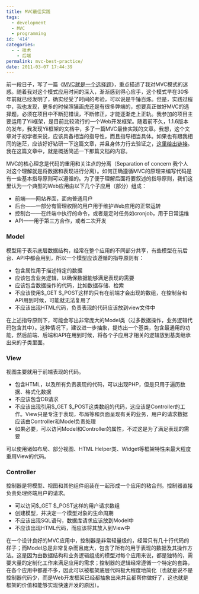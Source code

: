 ```yaml
---
title: MVC最佳实践
tags:
  - development
  - MVC
  - programming
id: '414'
categories:
  - - 技术
    - 后端
permalink: mvc-best-practice/
date: 2011-03-07 17:44:39
---
```


前一段日子，写了一篇《[MVC就是一个选择题](http://blog.charlestang.org/mvc-chose-where-to-put-your-code.htm)》，重点描述了我对MVC模式的迷惑。随着我对这个模式应用时间的深入，渐渐感到得心应手，这个模式早在30多年前就已经发明了，确实经受了时间的考验，可以说是千锤百炼。但是，实践过程中，我也发现，更多的时候照猫画虎还是有很多弊端的，想要真正做好MVC的选择题，必须在项目中不断犯错误，不断修正，才能逐渐走上正轨。我参加的项目主要运用了Yii框架，是目前比较流行的一个Web开发框架。随着前不久，1.1.6版本的发布，我发现Yii框架的文档中，多了一篇MVC最佳实践的文章。我想，这个文章对于初学者来说，应该具备相当的指导性，而且指导相当具体。如果也有跟我相同的迷茫，应该好好钻研一下这篇文章，并且身体力行去验证之，[这里给出链接](http://www.yiiframework.com/doc/guide/1.1/en/basics.best-practices)。我在这篇文章中，就是概括简述一下那篇文档的内容。
<!-- more -->
MVC的核心理念是代码的重用和关注点的分离（Separation of concern 我个人对这个理解就是将数据和表现进行分离）。如何正确遵循MVC的原理来编写代码是有一些基本指导原则可以遵循的。为了便于理解后面将要叙述的指导原则，我们这里认为一个典型的Web应用由以下几个子应用（部分）组成：

*   前端——网站界面，面向普通用户
*   后台——一部分有管理权限的用户用于维护Web应用的正常运转
*   控制台——在终端中执行的命令，或者是定时任务如cronjob，用于日常运维
*   API——用于第三方合作，或者二次开发

### Model

模型用于表示底层数据结构，经常在整个应用的不同部分共享，有些模型在前后台、API中都会用到，所以一个模型应该遵循的指导原则有：

*   包含属性用于描述特定的数据
*   应该包含业务逻辑，以确保数据能够满足表现的需要
*   应该包含数据操作的代码，比如数据存储、检索
*   不应该使用$_GET $_POST这样的只有在前端才会出现的数组，在控制台和API用到时候，可能就无法复用了
*   不应该出现HTML代码，负责表现的代码应该放到view文件中

在上述指导原则下，可能会写出非常庞大的Model类（过多数据操作，业务逻辑代码包含其中）。这种情况下，建议进一步抽象，提炼出一个基类，包含最通用的功能，然后前端、后端和API在用到时候，将各个子应用才相关的逻辑放到基类继承出来的子类里面。

### View

视图主要就用于前端表现的代码。

*   包含HTML，以及所有负责表现的代码，可以出现PHP，但是只用于遍历数据、格式化数据
*   不应该包含DB请求
*   不应该出现引用$_GET $_POST这类数组的代码，这应该是Controller的工作。View只是专注于表现，布局等和页面呈现有关的业务，用户的请求数据应该由Controller和Model负责处理
*   如果必要，可以访问Model和Controller的属性，不过这是为了满足表现的需要

可以使用诸如布局、部分视图、HTML Helper类、Widget等框架特性来最大程度重用View的代码。

### Controller

控制器是将模型、视图和其他组件组装在一起形成一个应用的粘合剂。控制器直接负责处理终端用户的请求。

*   可以访问$_GET $_POST这样的用户请求数组
*   创建模型，并决定一个模型对象的生命周期
*   不应该出现SQL语句，数据库请求应该放到Model中
*   不应该出现HTML代码，而应该将其放入到View中

在一个设计良好的MVC应用中，控制器是非常轻量级的，经常只有几十行代码的样子；而Model总是非常复杂而且庞大，包含了所有的用于表现的数据及其操作方法。这是因为由数据结构和业务逻辑组成的模型对每个应用来说，都是独特的，需要大量的定制化工作来满足应用的需求；控制器的逻辑经常遵循一个特定的套路，在各个应用中都差不多，因此可以被框架底层代码极大程度地简化（也就是说不是控制器代码少，而是Web开发框架已经都抽象出来并且都帮你做好了，这也就是框架的价值和能够实现快速开发的原因）。